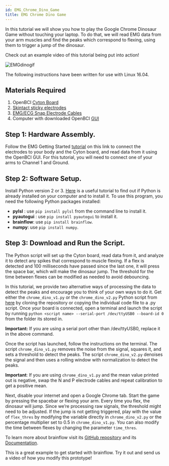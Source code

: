 ```yaml
---
id: EMG_Chrome_Dino_Game
title: EMG Chrome Dino Game
---
```


In this tutorial we will show you how to play the Google Chrome Dinosaur Game without touching your laptop. To do that, we will read EMG data from your arm muscles and find the peaks which correspond to flexing, using them to trigger a jump of the dinosaur. 

Check out an example video of this tutorial being put into action!

![EMGdinogif](https://media.giphy.com/media/Iyxb0WAiUUvffbg3mV/giphy.gif) 


The following instructions have been written for use with Linux 16.04.
## Materials Required

1. OpenBCI [Cyton Board](https://shop.openbci.com/collections/frontpage/products/cyton-biosensing-board-8-channel?variant=38958638542)
2. [Skintact sticky electrodes](https://shop.openbci.com/collections/frontpage/products/skintact-f301-pediatric-foam-solid-gel-electrodes-30-pack?variant=29467659395) 
3. [EMG/ECG Snap Electrode Cables](https://shop.openbci.com/collections/frontpage/products/emg-ecg-snap-electrode-cables?variant=32372786958)
4. Computer with downloaded OpenBCI [GUI](../../06Software/01-OpenBCISoftware/01-OpenBCI_GUI.md)


## Step 1: Hardware Assembly.

Follow the EMG Getting Started [tutorial](../../01GettingStarted/02-Biosensing-Setups/02-EMG-Setup.md) on this link to connect the electrodes to your body and the Cyton board, and read data from it using the OpenBCI GUI. For this tutorial, you will need to connect one of your arms to Channel 1 and Ground.


## Step 2: Software Setup.

Install Python version 2 or 3. [Here](https://www.geeksforgeeks.org/how-to-download-and-install-python-latest-version-on-linux/) is a useful tutorial to find out if Python is already installed on your computer and to install it. To use this program, you need the following Python packages installed:

- **pylsl** : use `pip install pylsl` from the command line to install it.
- **pyautogui** : use `pip install pyautogui` to install it.
- **brainflow**: use `pip install brainflow`.
- **numpy**: use `pip install numpy`.

## Step 3: Download and Run the Script.

The Python script will set up the Cyton board, read data from it, and analyze it to detect any spikes that correspond to muscle flexing. If a flex is detected and 100 milliseconds have passed since the last one, it will press the space bar, which will make the dinosaur jump. The threshold for the time between flexes can be modified as needed to avoid debouncing.

In this tutorial, we provide two alternative ways of processing the data to detect the peaks and encourage you to think of your own ways to do it. Get either the ```chrome_dino_v1.py``` or the ```chrome_dino_v2.py``` Python script from [here](https://github.com/evaesteban/brainflow/blob/master/games/) by cloning the repository or copying the individual code file to a .py script. Once your board is connected, open a terminal and launch the script by running `python <script name> --serial-port /dev/ttyUSB0 --board-id 0` from the folder its stored in.

**Important:** If you are using a serial port other than /dev/ttyUSB0, replace it in the above command. 

Once the script has launched, follow the instructions on the terminal. The script ```chrome_dino_v1.py``` removes the noise from the signal, squares it, and sets a threshold to detect the peaks. The script ```chrome_dino_v2.py``` denoises the signal and then uses a rolling window with normalization to detect the peaks.

**Important**: If you are using ```chrome_dino_v1.py``` and the mean value printed out is negative, swap the N and P electrode cables and repeat calibration to get a positive mean. 

Next, disable your internet and open a Google Chrome tab. Start the game by pressing the spacebar or flexing your arm. Every time you flex, the dinosaur will jump. Since we’re processing raw signals, the threshold might need to be adjusted. If the jump is not getting triggered, play with the value of `flex_thres` by modifying the variable directly in ```chrome_dino_v2.py``` or the percentage multiplier set to 0.5 in ```chrome_dino_v1.py```. You can also modify the time between flexes by changing the parameter `time_thres`. 

To learn more about brainflow visit its [GitHub repository](https://github.com/brainflow-dev/brainflow) and its [Documentation](https://brainflow.readthedocs.io/en/stable/).

This is a great example to get started with brainflow. Try it out and send us a video of how you modify this prototype! 


